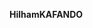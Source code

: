 <!DOCTYPE html>
<html lang="en">
<head>
    <meta charset="UTF-8">
    <meta name="viewport" content="width=device-width, initial-scale=1.0">
    <title>Ma modification</title>
</head>
<body>
    <strong><P>HilhamKAFANDO</P></strong>
</body>
</html>
